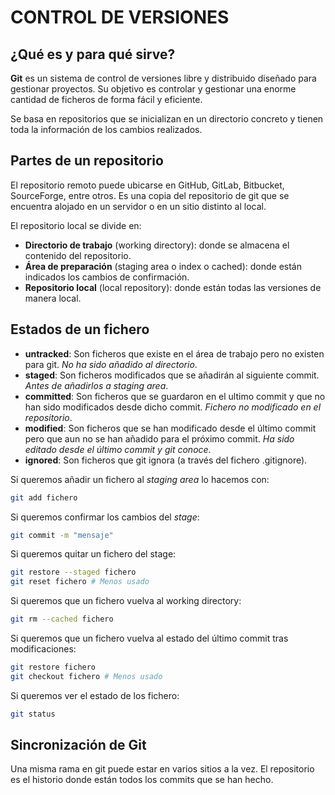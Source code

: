 # CONTROL DE VERSIONES

## ¿Qué es y para qué sirve?

**Git** es un sistema de control de versiones libre y distribuido diseñado para gestionar proyectos. Su objetivo es controlar y gestionar una enorme cantidad de ficheros de forma fácil y eficiente.

Se basa en repositorios que se inicializan en un directorio concreto y tienen toda la información de los cambios realizados.

## Partes de un repositorio

El repositorio remoto puede ubicarse en GitHub, GitLab, Bitbucket, SourceForge, entre otros. Es una copia del repositorio de git que se encuentra alojado en un servidor o en un sitio distinto al local.

El repositorio local se divide en:
- **Directorio de trabajo** (working directory): donde se almacena el contenido del repositorio.
- **Área de preparación** (staging area o index o cached): donde están indicados los cambios de confirmación.
- **Repositorio local** (local repository): donde están todas las versiones de manera local.
## Estados de un fichero

- **untracked**: Son ficheros que existe en el área de trabajo pero no existen para git. *No ha sido añadido al directorio*.
- **staged**: Son ficheros modificados que se añadirán al siguiente commit. *Antes de añadirlos a staging area*.
- **committed**: Son ficheros que se guardaron en el ultimo commit y que no han sido modificados desde dicho commit. *Fichero no modificado en el repositorio*.
- **modified**: Son ficheros que se han modificado desde el último commit pero que aun no se han añadido para el próximo commit. *Ha sido editado desde el último commit y git conoce*.
- **ignored**: Son ficheros que git ignora (a través del fichero .gitignore).

Si queremos añadir un fichero al *staging area* lo hacemos con:

``` bash
git add fichero
```

Si queremos confirmar los cambios del *stage*:

``` bash
git commit -m "mensaje"
```

Si queremos quitar un fichero del stage:

``` bash
git restore --staged fichero
git reset fichero # Menos usado
```

Si queremos que un fichero vuelva al working directory:

``` bash
git rm --cached fichero
```

Si queremos que un fichero vuelva al estado del último commit tras modificaciones:

```bash
git restore fichero
git checkout fichero # Menos usado
```

Si queremos ver el estado de los fichero:

```bash
git status
```


## Sincronización de Git

Una misma rama en git puede estar en varios sitios a la vez. El repositorio es el historio donde están todos los commits que se han hecho.


